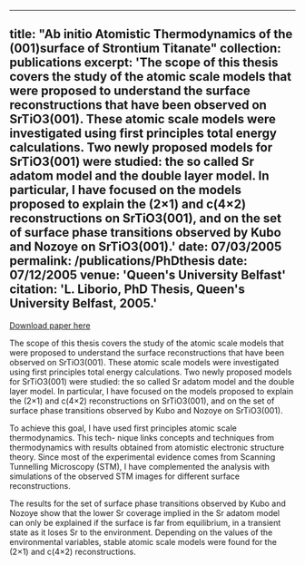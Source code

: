 
---
title: "Ab initio Atomistic Thermodynamics of the (001)surface of Strontium Titanate"
collection: publications
excerpt: 'The scope of this thesis covers the study of the atomic scale models that were proposed to understand the surface
reconstructions that have been observed on SrTiO3(001). These atomic scale models were investigated using first principles
total energy calculations. Two newly proposed models for SrTiO3(001) were studied: the so called Sr adatom model and the 
double layer model. In particular, I have focused on the models proposed to explain the (2×1) and c(4×2) reconstructions 
on SrTiO3(001), and on the set of surface phase transitions observed by Kubo and Nozoye on SrTiO3(001).' 
date: 07/03/2005
permalink: /publications/PhDthesis
date: 07/12/2005
venue: 'Queen's University Belfast'
citation: 'L. Liborio, PhD Thesis, Queen's University Belfast, 2005.'
---

[Download paper here](http://leandro-liborio.github.io/files/liborio-phdthesis.pdf)

The scope of this thesis covers the study of the atomic scale models that were proposed to understand the surface
reconstructions that have been observed on SrTiO3(001). These atomic scale models were investigated using first principles
total energy calculations. Two newly proposed models for SrTiO3(001) were studied: the so called Sr adatom model and the 
double layer model. In particular, I have focused on the models proposed to explain the (2×1) and c(4×2) reconstructions 
on SrTiO3(001), and on the set of surface phase transitions observed by Kubo and Nozoye on SrTiO3(001).

To achieve this goal, I have used first principles atomic scale thermodynamics. This tech- nique links concepts and 
techniques from thermodynamics with results obtained from atomistic electronic structure theory. Since most of the
experimental evidence comes from Scanning Tunnelling Microscopy (STM), I have complemented the analysis with simulations
of the observed STM images for different surface reconstructions.

The results for the set of surface phase transitions observed by Kubo and Nozoye show that the lower Sr coverage implied
in the Sr adatom model can only be explained if the surface is far from equilibrium, in a transient state as it loses Sr
to the environment. Depending on the values of the environmental variables, stable atomic scale models were found for the
(2×1) and c(4×2) reconstructions.
